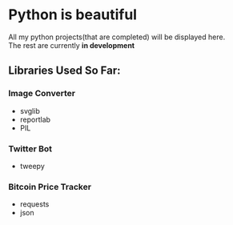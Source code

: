 # Python is beautiful
All my python projects(that are completed) will be displayed here. 
<br>
The rest are currently **in development**
<br>
## Libraries Used So Far:
### Image Converter
* svglib
* reportlab
* PIL
### Twitter Bot
* tweepy
### Bitcoin Price Tracker
* requests
* json
